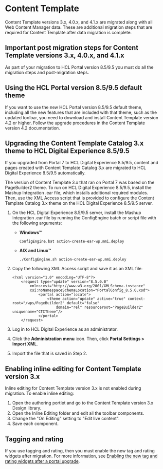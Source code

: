 # Content Template

Content Template versions 3.x, 4.0.x, and 4.1.x are migrated along with all Web Content Manager data. These are additional migration steps that are required for Content Template after data migration is complete.

## Important post migration steps for Content Template versions 3.x, 4.0.x, and 4.1.x

As part of your migration to HCL Portal version 8.5/9.5 you must do all the migration steps and post-migration steps.

## Using the HCL Portal version 8.5/9.5 default theme

If you want to use the new HCL Portal version 8.5/9.5 default theme, including all the new features that are included with that theme, such as the updated toolbar, you need to download and install Content Template version 4.2 or higher. Follow the upgrade procedures in the Content Template version 4.2 documentation.

## Upgrading the Content Template Catalog 3.x theme to HCL Digital Experience 8.5/9.5

If you upgraded from Portal 7 to HCL Digital Experience 8.5/9.5, content and pages created with Content Template Catalog 3.x are migrated to HCL Digital Experience 8.5/9.5 automatically.

The version of Content Template 3.x that ran on Portal 7 was based on the PageBuilder2 theme. To run on HCL Digital Experience 8.5/9.5, install the Mashup Integration .ear file, which installs additional required modules. Then, use the XML Access script that is provided to configure the Content Template Catalog 3.x theme on the HCL Digital Experience 8.5/9.5 server.

1.  On the HCL Digital Experience 8.5/9.5 server, install the Mashup Integration .ear file by running the ConfigEngine batch or script file with the following arguments:
    -   **Windows™**

        ```
        ConfigEngine.bat action-create-ear-wp.mmi.deploy
        ```

    -   **AIX and Linux™**

        ```
        ./ConfigEngine.sh action-create-ear-wp.mmi.deploy
        ```

2.  Copy the following XML Access script and save it as an XML file:

    ```
    <?xml version="1.0" encoding="UTF-8"?>
    	<request type="update" version="8.5.0.0" 
    		xmlns:xsi="http://www.w3.org/2001/XMLSchema-instance" 
    		xsi:noNamespaceSchemaLocation="PortalConfig_8.5.0.xsd">
    			<portal action="locate">
    				<theme action="update" active="true" context-root="/wps/PageBuilder2" default="false" 
    					domain="rel" resourceroot="PageBuilder2" uniquename="CTCTheme"/>
    			</portal>
    	</request>
    ```

3.  Log in to HCL Digital Experience as an administrator.
4.  Click the **Administration menu** icon. Then, click **Portal Settings > Import XML**.
5.  Import the file that is saved in Step 2.

## Enabling inline editing for Content Template version 3.x

Inline editing for Content Template version 3.x is not enabled during migration. To enable inline editing:

1.  Open the authoring portlet and go to the Content Template version 3.x Design library.
2.  Open the Inline Editing folder and edit all the toolbar components.
3.  Change the "On Editing" setting to "Edit live content".
4.  Save each component.

## Tagging and rating

If you use tagging and rating, then you must enable the new tag and rating widgets after migration. For more information, see [Enabling the new tag and rating widgets after a portal upgrade](../../../../../../deploy_dx/manage/migrate/next_steps/enable_func_migrated_portal/mig_post_tagandrate.md).


